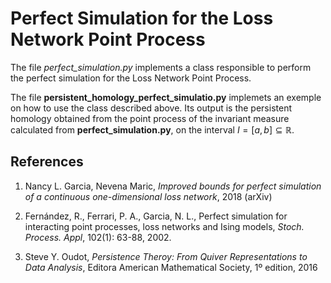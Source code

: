 # Perfect Simulation for the Loss Network Point Process

The file *perfect_simulation.py* implements a class responsible to
perform the perfect simulation for the Loss Network Point Process.

The file **persistent_homology_perfect_simulatio.py** implemets an exemple
on how to use the class described above. Its output is the persistent
homology obtained from the point process of the invariant measure calculated 
from **perfect_simulation.py**, on
the interval $I=[a, b] \subseteq \mathbb{R}$.

## References
1. Nancy L. Garcia, Nevena Maric, *Improved bounds for perfect
simulation of a continuous one-dimensional loss network*, 2018 (arXiv)

2. Fernández, R., Ferrari, P. A., Garcia, N. L., Perfect simulation for
interacting point processes, loss networks and Ising models, *Stoch.
Process. Appl*, 102(1): 63-88, 2002.

3. Steve Y. Oudot, *Persistence Theroy: From Quiver Representations to
Data Analysis*, Editora American Mathematical Society, 1º edition, 2016
